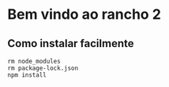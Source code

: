 # Bem vindo ao rancho 2

## Como instalar facilmente

```shell
rm node_modules
rm package-lock.json
npm install
```
